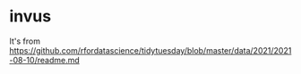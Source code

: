 # invus

It's from https://github.com/rfordatascience/tidytuesday/blob/master/data/2021/2021-08-10/readme.md
